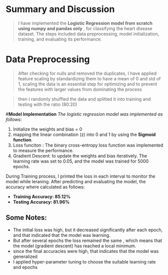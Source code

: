 
# **Summary and Discussion**


> I have  implemented the **Logistic Regression model from scratch using numpy and pandas only** , for classifying the heart disease dataset. The steps included data preprocessing, model initialization, training, and evaluating its performance.

# **Data Preprocessing**

> After checking for nulls and removed the duplicates, I have applied feature scaling by standardizing them to have a mean of 0 and std of 1, scaling the data is an essential step for optimizing and to prevent the features with larger values from dominating the process



> then I randomly shuffled the data and splitted it into training and testing with the ratio (80:20)


#**Model Implementation**
*The logistic regression model was implemented  as follows:*

1.   Initialize the weights and bias = 0
2.   mapping the linear combination (z) into 0 and 1 by using the **Sigmoid function**.
1.   Loss funciton : The binary cross-entropy loss function was implemented to measure the performance.
2.   Gradient Descent:  to update the weights and bias iteratively. The learning rate was set to 0.05, and the model was trained for 5000 epochs.

During Training process, I  printed the loss in each interval to monitor the model while leraning.
After predicting and evaluating the model, the accuracy where calculated as follows:
* **Training Accuracy: 85.12%**
* **Testing Accuracy: 81.96%**


## **Some Notes:**
* The initial loss was high, but it decreased significantly after each epoch, and that indicated that the model was learning.
* But after several epochs the loss remained the same , which means that the model (gradient descent) has reached a local minimum.
* since the final accuracies were high, that indicates that the model was generalized
* I applied hyper-parameter tuning to choose the suitable learning rate and epochs

